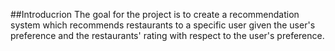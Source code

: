 ##Introducrion
The goal for the project is to create a recommendation system which recommends restaurants to a specific user given the user's preference and the restaurants' rating with respect to the user's preference.
